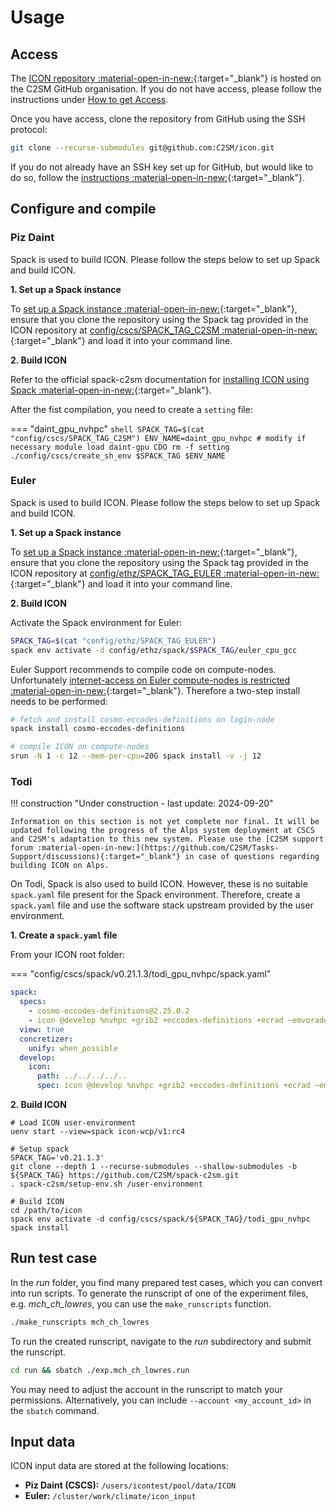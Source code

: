 # Usage

## Access

The [ICON repository :material-open-in-new:](https://github.com/C2SM/icon){:target="_blank"} is hosted on the C2SM GitHub organisation. If you do not have access, please follow the instructions under [How to get Access](../index.md#how-to-get-access).

Once you have access, clone the repository from GitHub using the SSH protocol:

  ```bash
  git clone --recurse-submodules git@github.com:C2SM/icon.git
  ```
  If you do not already have an SSH key set up for GitHub, but would like to do so, follow the [instructions :material-open-in-new:](https://docs.github.com/en/authentication/connecting-to-github-with-ssh/generating-a-new-ssh-key-and-adding-it-to-the-ssh-agent){:target="_blank"}.
    
## Configure and compile

### Piz Daint
Spack is used to build ICON. Please follow the steps below to set up Spack and build ICON.

**1. Set up a Spack instance**

To [set up a Spack instance :material-open-in-new:](https://c2sm.github.io/spack-c2sm/latest/QuickStart.html#at-cscs-daint-tsa-balfrin){:target="_blank"}, ensure that you clone the repository using the Spack tag provided in the ICON repository at [config/cscs/SPACK_TAG_C2SM :material-open-in-new:](https://github.com/C2SM/icon/blob/main/config/cscs/SPACK_TAG_C2SM){:target="_blank"} and load it into your command line.

**2. Build ICON**

Refer to the official spack-c2sm documentation for [installing ICON using Spack :material-open-in-new:](https://c2sm.github.io/spack-c2sm/latest/QuickStart.html#icon){:target="_blank"}.

After the fist compilation, you need to create a `setting` file:

=== "daint_gpu_nvhpc"
    ```shell
    SPACK_TAG=$(cat "config/cscs/SPACK_TAG_C2SM")
    ENV_NAME=daint_gpu_nvhpc # modify if necessary
    module load daint-gpu CDO
    rm -f setting
    ./config/cscs/create_sh_env $SPACK_TAG $ENV_NAME
    ```

### Euler
Spack is used to build ICON. Please follow the steps below to set up Spack and build ICON.

**1. Set up a Spack instance**

To [set up a Spack instance :material-open-in-new:](https://c2sm.github.io/spack-c2sm/latest/QuickStart.html#at-cscs-daint-tsa-balfrin){:target="_blank"}, ensure that you clone the repository using the Spack tag provided in the ICON repository at [config/ethz/SPACK_TAG_EULER :material-open-in-new:](https://github.com/C2SM/icon/blob/main/config/ethz/SPACK_TAG_EULER){:target="_blank"} and load it into your command line.


**2. Build ICON**

Activate the Spack environment for Euler:
```bash
SPACK_TAG=$(cat "config/ethz/SPACK_TAG_EULER")
spack env activate -d config/ethz/spack/$SPACK_TAG/euler_cpu_gcc
```

Euler Support recommends to compile code on compute-nodes. Unfortunately [internet-access on Euler compute-nodes is restricted :material-open-in-new:](https://scicomp.ethz.ch/wiki/Accessing_the_clusters#Internet_Security){:target="_blank"}.
Therefore a two-step install needs to be performed:

```bash
# fetch and install cosmo-eccodes-definitions on login-node
spack install cosmo-eccodes-definitions

# compile ICON on compute-nodes
srun -N 1 -c 12 --mem-per-cpu=20G spack install -v -j 12
```


### Todi

!!! construction "Under construction - last update: 2024-09-20"

    Information on this section is not yet complete nor final. It will be updated following the progress of the Alps system deployment at CSCS and C2SM's adaptation to this new system. Please use the [C2SM support forum :material-open-in-new:](https://github.com/C2SM/Tasks-Support/discussions){:target="_blank"} in case of questions regarding building ICON on Alps.

On Todi, Spack is also used to build ICON. However, these is no suitable `spack.yaml` file present for the Spack environment. Therefore, create a `spack.yaml` file and use the software stack upstream provided by the user environment.

**1. Create a `spack.yaml` file**

From your ICON root folder:

=== "config/cscs/spack/v0.21.1.3/todi_gpu_nvhpc/spack.yaml"

  ```yaml
  spack:
    specs:
      - cosmo-eccodes-definitions@2.25.0.2
      - icon @develop %nvhpc +grib2 +eccodes-definitions +ecrad ~emvorado +art +dace +acm-license gpu=openacc+cuda +mpi-gpu +realloc-buf ~aes ~jsbach ~ocean ~coupling ~rte-rrtmgp ~loop-exchange ~async-io-rma +pgi-inlib +cuda-graphs
    view: true
    concretizer:
      unify: when_possible
    develop:
      icon:
        path: ../../../../..
        spec: icon @develop %nvhpc +grib2 +eccodes-definitions +ecrad ~emvorado +art +dace +acm-license gpu=openacc+cuda +mpi-gpu +realloc-buf ~aes ~jsbach ~ocean ~coupling ~rte-rrtmgp ~loop-exchange ~async-io-rma +pgi-inlib +cuda-graphs
  ```

**2. Build ICON**

```console
# Load ICON user-environment 
uenv start --view=spack icon-wcp/v1:rc4

# Setup spack
SPACK_TAG='v0.21.1.3'
git clone --depth 1 --recurse-submodules --shallow-submodules -b ${SPACK_TAG} https://github.com/C2SM/spack-c2sm.git
. spack-c2sm/setup-env.sh /user-environment

# Build ICON
cd /path/to/icon
spack env activate -d config/cscs/spack/${SPACK_TAG}/todi_gpu_nvhpc
spack install
```





## Run test case
In the *run* folder, you find many prepared test cases, which you can convert into run scripts. To generate the runscript of one of the experiment files, e.g. *mch_ch_lowres*, you can use the `make_runscripts` function.

```bash
./make_runscripts mch_ch_lowres
```

To run the created runscript, navigate to the *run* subdirectory and submit the runscript.

```bash
cd run && sbatch ./exp.mch_ch_lowres.run
```
You may need to adjust the account in the runscript to match your permissions. Alternatively, you can include `--account <my_account_id>` in the `sbatch` command.

## Input data
ICON input data are stored at the following locations:

- **Piz Daint (CSCS):** `/users/icontest/pool/data/ICON`
- **Euler:** `/cluster/work/climate/icon_input`

